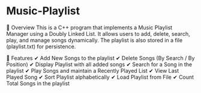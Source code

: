 # Music-Playlist
📌 Overview
This is a C++ program that implements a Music Playlist Manager using a Doubly Linked List. It allows users to add, delete, search, play, and manage songs dynamically. The playlist is also stored in a file (playlist.txt) for persistence.

🔧 Features
✔ Add New Songs to the playlist
✔ Delete Songs (By Search / By Position)
✔ Display Playlist with all added songs
✔ Search for a Song in the playlist
✔ Play Songs and maintain a Recently Played List
✔ View Last Played Song
✔ Sort Playlist alphabetically
✔ Load Playlist from File
✔ Count Total Songs in the playlist
